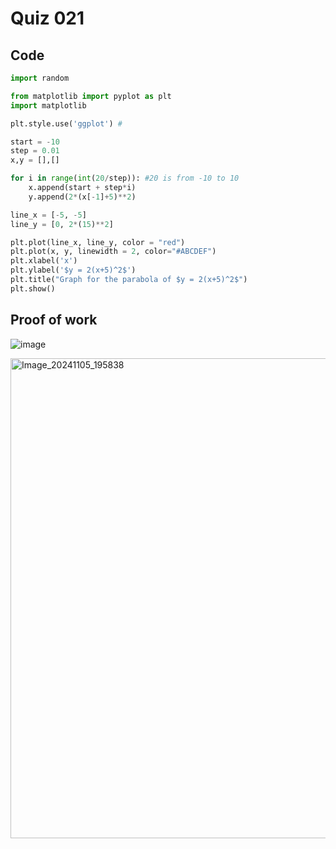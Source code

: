 # Quiz 021

## Code
```.py
import random

from matplotlib import pyplot as plt
import matplotlib

plt.style.use('ggplot') #

start = -10
step = 0.01
x,y = [],[]

for i in range(int(20/step)): #20 is from -10 to 10
    x.append(start + step*i)
    y.append(2*(x[-1]+5)**2)

line_x = [-5, -5]
line_y = [0, 2*(15)**2]

plt.plot(line_x, line_y, color = "red")
plt.plot(x, y, linewidth = 2, color="#ABCDEF")
plt.xlabel('x')
plt.ylabel('$y = 2(x+5)^2$')
plt.title("Graph for the parabola of $y = 2(x+5)^2$")
plt.show()
```
## Proof of work
![image](https://github.com/user-attachments/assets/70218e6f-b0da-47eb-995f-4760f8b7da5f)

<img width="768" alt="Image_20241105_195838" src="https://github.com/user-attachments/assets/b4ae2575-da5b-44e0-969d-595861d3510f">
